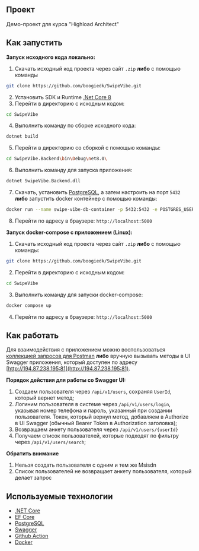 
## Проект

Демо-проект для курса "Highload Architect"


## Как запустить

**Запуск исходного кода локально:**
1. Скачать исходный код проекта через сайт `.zip` **либо** с помощью команды
```sh
git clone https://github.com/boogiedk/SwipeVibe.git
```
2. Установить SDK и Runtime [.Net Core 8](https://dotnet.microsoft.com/en-us/download/dotnet/8.0)
3. Перейти в директорию c исходным кодом:
```sh
cd SwipeVibe
```
4. Выполнить команду по сборке исходного кода:
```sh
dotnet build
```
5. Перейти в директорию со сборкой с помощью команды:
```sh
cd SwipeVibe.Backend\bin\Debug\net8.0\
```
6. Выполнить команду для запуска приложения:
```sh
dotnet SwipeVibe.Backend.dll
```
7. Скачать, установить [PostgreSQL](https://www.postgresql.org/download/), а затем настроить на порт `5432` **либо** запустить docker контейнер с помощью команды:
```sh
docker run --name swipe-vibe-db-container -p 5432:5432 -e POSTGRES_USER=swipe-vibe-app -e POSTGRES_PASSWORD=swipe-vibe-app -e POSTGRES_DB=swipe-vibe-app -d postgres:latest
```
8. Перейти по адресу в браузере: `http://localhost:5000`

**Запуск docker-compose с приложением (Linux):**
1. Скачать исходный код проекта через сайт `.zip` **либо** с помощью команды:
```sh
git clone https://github.com/boogiedk/SwipeVibe.git
```
2. Перейти в директорию c исходным кодом:
```sh
cd SwipeVibe
```
3. Выполнить команду для запуски docker-compose:
```sh
docker compose up
```
4. Перейти по адресу в браузере: `http://localhost:5000`


## Как работать

Для взаимодействия с приложением можно воспользоваться [коллекцией запросов для Postman](./Documentation/SwipeVibeCollection.postman_collection.json) **либо** вручную вызывать методы в UI Swagger приложения, который доступен по адресу [http://194.87.238.195:81](http://194.87.238.195:81).

**Порядок действия для работы со Swagger UI:**
1. Создаем пользователя через ```/api/v1/users```, сохраняя ```UserId```, который вернет метод;
2. Логиним пользователя в системе через ```/api/v1/users/login```, указывая номер телефона и пароль, указанный при создании пользователя. Токен, который вернул метод, добавляем в Authorize в UI Swagger (обычный Bearer Token в Authorization заголовка);
3. Возвращаем анкету пользователя через ```/api/v1/users/{userId}```
4. Получаем список пользователей, которые подходят по фильтру через ```/api/v1/users/search```;

**Обратить внимание**
1. Нельзя создать пользователя с одним и тем же Msisdn
2. Список пользователей не возвращает анкету пользователя, который делает запрос


## Используемые технологии

* [.NET Core](https://github.com/dotnet)
* [EF Core](https://github.com/dotnet/efcore)
* [PostgreSQL](https://www.postgresql.org)
* [Swagger](https://swagger.io/)
* [Github Action](https://github.com/features/actions)
* [Docker](https://www.docker.com/)
